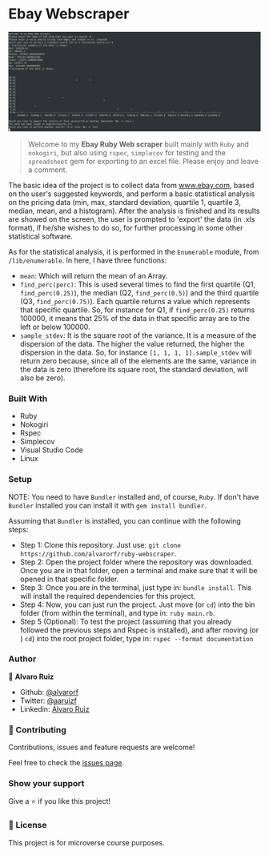 # Ebay Webscraper

![screenshot](/images/screenshot.png)

> Welcome to my **Ebay Ruby Web scraper** built mainly with `Ruby` and `nokogiri`, but also using `rspec`, `simplecov` for testing and the `spreadsheet` gem for exporting to an excel file. Please enjoy and leave a comment.

The basic idea of the project is to collect data from www.ebay.com, based on the user's suggested keywords, and perform a basic statistical analysis on the pricing data (min, max, standard deviation, quartile 1, quartile 3, median, mean, and a histogram).
After the analysis is finished and its results are showed on the screen, the user is prompted to 'export' the data (in .xls format), if he/she wishes to do so, for further processing in some other statistical software.

As for the statistical analysis, it is performed in the `Enumerable` module, from `/lib/enumerable`. In here, I have three functions:
- `mean`: Which will return the mean of an Array.
- `find_perc(perc)`: This is used several times to find the first quartile (Q1, `find_perc(0.25)`), the median (Q2, `find_perc(0.5)`) and the third quartile (Q3, `find_perc(0.75)`). Each quartile returns a value which represents that specific quartile. So, for instance for Q1, if `find_perc(0.25)` returns 100000, it means that 25% of the data in that specific array are to the left or below 100000.
- `sample_stdev`: It is the square root of the variance. It is a measure of the dispersion of the data. The higher the value returned, the higher the dispersion in the data. So, for instance `[1, 1, 1, 1].sample_stdev` will return zero because, since all of the elements are the same, variance in the data is zero (therefore its square root, the standard deviation, will also be zero).

### Built With

- Ruby
- Nokogiri
- Rspec
- Simplecov
- Visual Studio Code
- Linux

### Setup

NOTE: You need to have `Bundler` installed and, of course, `Ruby`. If don't have `Bundler` installed you can install it with `gem install bundler`.

Assuming that `Bundler` is installed, you can continue with the following steps:
- Step 1: Clone this repository. Just use: `git clone https://github.com/alvarorf/ruby-webscraper`.
- Step 2: Open the project folder where the repository was downloaded. Once you are in that folder, open a terminal and make sure that it will be opened in that specific folder.
- Step 3: Once you are in the terminal, just type in: `bundle install`. This will install the required dependencies for this project.
- Step 4: Now, you can just run the project. Just move (or `cd`) into the bin folder (from within the terminal), and type in: `ruby main.rb`.
- Step 5 (Optional): To test the project (assuming that you already followed the previous steps and Rspec is installed), and after moving (or ) `cd`) into the root project folder, type in: `rspec --format documentation`

### Author

👤 **Alvaro Ruiz**

- Github: [@alvarorf](https://github.com/alvarorf)
- Twitter: [@aaruizf](https://twitter.com/aaruizf)
- Linkedin: [Álvaro Ruiz](https://www.linkedin.com/in/alvaro-andr%C3%A9s-ruiz-22810915a/)

### 🤝 Contributing

Contributions, issues and feature requests are welcome!

Feel free to check the [issues page](issues/).

### Show your support

Give a ⭐️ if you like this project!


### 📝 License

This project is for microverse course purposes.
